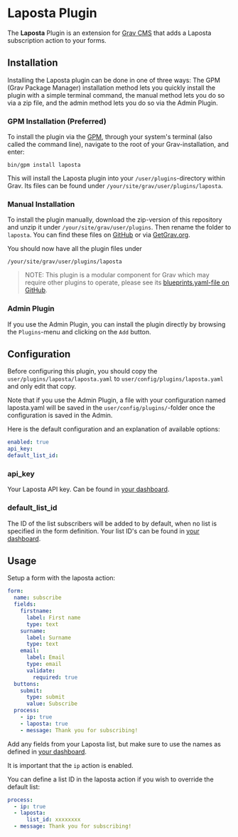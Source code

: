 # Laposta Plugin

The **Laposta** Plugin is an extension for [Grav CMS](http://github.com/getgrav/grav) that adds a Laposta subscription action to your forms.

## Installation

Installing the Laposta plugin can be done in one of three ways: The GPM (Grav Package Manager) installation method lets you quickly install the plugin with a simple terminal command, the manual method lets you do so via a zip file, and the admin method lets you do so via the Admin Plugin.

### GPM Installation (Preferred)

To install the plugin via the [GPM](http://learn.getgrav.org/advanced/grav-gpm), through your system's terminal (also called the command line), navigate to the root of your Grav-installation, and enter:

    bin/gpm install laposta

This will install the Laposta plugin into your `/user/plugins`-directory within Grav. Its files can be found under `/your/site/grav/user/plugins/laposta`.

### Manual Installation

To install the plugin manually, download the zip-version of this repository and unzip it under `/your/site/grav/user/plugins`. Then rename the folder to `laposta`. You can find these files on [GitHub](https://github.com/the-dancing-code/grav-plugin-laposta) or via [GetGrav.org](http://getgrav.org/downloads/plugins#extras).

You should now have all the plugin files under

    /your/site/grav/user/plugins/laposta

> NOTE: This plugin is a modular component for Grav which may require other plugins to operate, please see its [blueprints.yaml-file on GitHub](https://github.com/the-dancing-code/grav-plugin-laposta/blob/master/blueprints.yaml).

### Admin Plugin

If you use the Admin Plugin, you can install the plugin directly by browsing the `Plugins`-menu and clicking on the `Add` button.

## Configuration

Before configuring this plugin, you should copy the `user/plugins/laposta/laposta.yaml` to `user/config/plugins/laposta.yaml` and only edit that copy.

Note that if you use the Admin Plugin, a file with your configuration named laposta.yaml will be saved in the `user/config/plugins/`-folder once the configuration is saved in the Admin.

Here is the default configuration and an explanation of available options:

```yaml
enabled: true
api_key:
default_list_id:
```

### api_key

Your Laposta API key. Can be found in [your dashboard](https://app.laposta.nl/config/c.connect/s.api/).

### default_list_id

The ID of the list subscribers will be added to by default, when no list is specified in the form definition. Your list ID's can be found in [your dashboard](https://app.laposta.nl/c.listconfig/s.settings/t.config/).

## Usage

Setup a form with the laposta action:

```yaml
form:
  name: subscribe
  fields:
    firstname:
      label: First name
      type: text
    surname:
      label: Surname
      type: text
    email:
      label: Email
      type: email
      validate:
        required: true
  buttons:
    submit:
      type: submit
      value: Subscribe
  process:
    - ip: true
    - laposta: true
    - message: Thank you for subscribing!
```

Add any fields from your Laposta list, but make sure to use the names as defined in [your dashboard](https://app.laposta.nl/c.listconfig/s.settings/t.fields/).

It is important that the `ip` action is enabled.

You can define a list ID in the laposta action if you wish to override the default list:

```yaml
process:
  - ip: true
  - laposta:
      list_id: xxxxxxxx
  - message: Thank you for subscribing!
```

